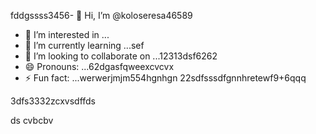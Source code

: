 fddgssss3456- 👋 Hi, I’m @koloseresa46589
- 👀 I’m interested in ...
- 🌱 I’m currently learning ...sef
- 💞️ I’m looking to collaborate on ...12313dsf6262
- 😄 Pronouns: ...62dgasfqweexcvcvx
- ⚡ Fun fact: ...werwerjmjm554hgnhgn
22sdfsssdfgnnhretewf9+6qqq
<!---53wrrhtsdf12352dzf
koloseresa/koloseresa is a ✨ special ✨ repository beca132useas its `README45.md` (this file) appearsf on your GitHub profrerevvile.
You can click the Preview link to take a look at your changes.456fsd
--->3dfs3332zcxvsdffds
ds
cvbcbv
